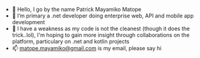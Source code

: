 - 👋 Hello, I go by the name Patrick Mayamiko Matope
- 👀 I’m primary a .net developer doing enterprise web, API and mobile app development
- 💞️ I have a weakness as my code is not the cleanest (though it does the trick..lol), I'm hoping to gain more insight through collaborations on the platform, particulary on .net and kotlin projects
- 📫 matope.mayamiko@gmail.com is my email, please say hi

